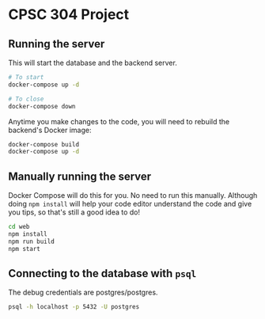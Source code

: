 # CPSC 304 Project

## Running the server

This will start the database and the backend server.

```bash
# To start
docker-compose up -d

# To close
docker-compose down
```

Anytime you make changes to the code, you will need to rebuild the backend's Docker image:

```bash
docker-compose build
docker-compose up -d
```

## Manually running the server

Docker Compose will do this for you. No need to run this manually. Although doing `npm install` will help your code editor understand the code and give you tips, so that's still a good idea to do!

```bash
cd web
npm install
npm run build
npm start
```

## Connecting to the database with `psql`

The debug credentials are postgres/postgres.

```bash
psql -h localhost -p 5432 -U postgres
```
